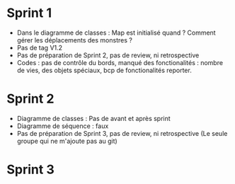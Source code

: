 # Sprint 1
- Dans le diagramme de classes : Map est initialisé quand ? Comment gérer les déplacements des monstres ?
- Pas de tag V1.2
- Pas de préparation de Sprint 2, pas de review, ni retrospective
- Codes : pas de contrôle du bords, manqué des fonctionalités : nombre de vies, des objets spéciaux, bcp de fonctionalités reporter.

# Sprint 2
- Diagramme de classes : Pas de avant et après sprint
- Diagramme de séquence : faux
- Pas de préparation de Sprint 3, pas de review, ni retrospective 
(Le seule groupe qui ne m'ajoute pas au git) 

# Sprint 3

